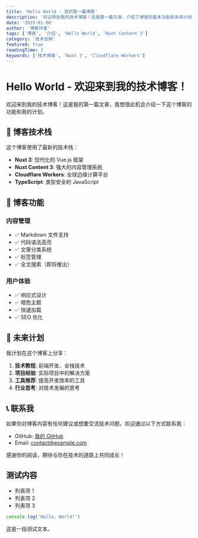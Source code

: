 ```yaml
---
title: 'Hello World - 我的第一篇博客'
description: '欢迎来到我的技术博客！这是第一篇文章，介绍了博客的基本功能和未来计划。'
date: '2025-01-06'
author: '博客作者'
tags: ['博客', '介绍', 'Hello World', 'Nuxt Content 3']
category: '技术说明'
featured: true
readingTime: 3
keywords: ['技术博客', 'Nuxt 3', 'Cloudflare Workers']
---
```


# Hello World - 欢迎来到我的技术博客！

欢迎来到我的技术博客！这是我的第一篇文章，我想借此机会介绍一下这个博客的功能和我的计划。

<!--more-->

## 🚀 博客技术栈

这个博客使用了最新的技术栈：

- **Nuxt 3**: 现代化的 Vue.js 框架
- **Nuxt Content 3**: 强大的内容管理系统
- **Cloudflare Workers**: 全球边缘计算平台
- **TypeScript**: 类型安全的 JavaScript

## 📝 博客功能

### 内容管理
- ✅ Markdown 文件支持
- ✅ 代码语法高亮
- ✅ 文章分类系统
- ✅ 标签管理
- ✅ 全文搜索（即将推出）

### 用户体验
- ✅ 响应式设计
- ✅ 暗色主题
- ✅ 快速加载
- ✅ SEO 优化

## 🎯 未来计划

我计划在这个博客上分享：

1. **技术教程**: 前端开发、全栈技术
2. **项目经验**: 实际项目中的解决方案
3. **工具推荐**: 提高开发效率的工具
4. **行业思考**: 对技术发展的思考

## 📞 联系我

如果你对博客内容有任何建议或想要交流技术问题，欢迎通过以下方式联系我：

- GitHub: [我的 GitHub](https://github.com)
- Email: contact@example.com

感谢你的阅读，期待与你在技术的道路上共同成长！

## 测试内容

- 列表项 1
- 列表项 2
- 列表项 3

```javascript
console.log('Hello, World!')
```

这是一段测试文本。
